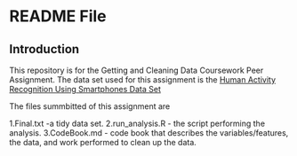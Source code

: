 README File
========================================================

## Introduction

This repository is for the Getting and Cleaning Data Coursework Peer Assignment. The data set used for this assignment is the [Human Activity Recognition Using Smartphones Data Set](http://archive.ics.uci.edu/ml/datasets/Human+Activity+Recognition+Using+Smartphones)

The files summbitted of this assignment are 

1.Final.txt -a tidy data set.
2.run_analysis.R - the script performing the analysis.
3.CodeBook.md - code book that describes the variables/features, the data, and work performed to clean up the data. 





